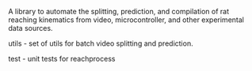 A library to automate the splitting, prediction, and compilation of rat reaching kinematics from video, microcontroller,
and other experimental data sources.

utils - set of utils for batch video splitting and prediction.


test - unit tests for reachprocess